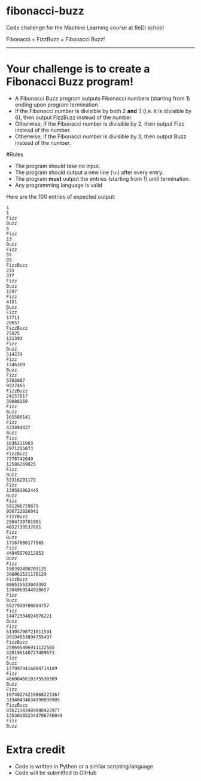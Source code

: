 # fibonacci-buzz
Code challenge for the Machine Learning course at ReDi school

Fibonacci + FizzBuzz = Fibonacci Buzz!
____
Your challenge is to create a Fibonacci Buzz program!
===
- A Fibonacci Buzz program outputs Fibonacci numbers (starting from 1) ending upon program termination. 
- If the Fibonacci number is divisible by both 2 **and** 3 (i.e. it is divisible by 6), then output FizzBuzz instead of the number.
- Otherwise, if the Fibonacci number is divisible by 2, then output Fizz instead of the number.
- Otherwise, if the Fibonacci number is divisible by 3, then output Buzz instead of the number. 

#Rules

- The program should take no input.
- The program should output a new line (`\n`) after every entry.
- The program **must** output the entries (starting from 1) until termination.
- Any programming language is valid

Here are the 100 entries of expected output:

    1
    1
    Fizz
    Buzz
    5
    Fizz
    13
    Buzz
    Fizz
    55
    89
    FizzBuzz
    233
    377
    Fizz
    Buzz
    1597
    Fizz
    4181
    Buzz
    Fizz
    17711
    28657
    FizzBuzz
    75025
    121393
    Fizz
    Buzz
    514229
    Fizz
    1346269
    Buzz
    Fizz
    5702887
    9227465
    FizzBuzz
    24157817
    39088169
    Fizz
    Buzz
    165580141
    Fizz
    433494437
    Buzz
    Fizz
    1836311903
    2971215073
    FizzBuzz
    7778742049
    12586269025
    Fizz
    Buzz
    53316291173
    Fizz
    139583862445
    Buzz
    Fizz
    591286729879
    956722026041
    FizzBuzz
    2504730781961
    4052739537881
    Fizz
    Buzz
    17167680177565
    Fizz
    44945570212853
    Buzz
    Fizz
    190392490709135
    308061521170129
    FizzBuzz
    806515533049393
    1304969544928657
    Fizz
    Buzz
    5527939700884757
    Fizz
    14472334024676221
    Buzz
    Fizz
    61305790721611591
    99194853094755497
    FizzBuzz
    259695496911122585
    420196140727489673
    Fizz
    Buzz
    1779979416004714189
    Fizz
    4660046610375530309
    Buzz
    Fizz
    19740274219868223167
    31940434634990099905
    FizzBuzz
    83621143489848422977
    135301852344706746049
    Fizz
    Buzz


Extra credit
===

- Code is written in Python or a similar scripting language
- Code will be submitted to GitHub
